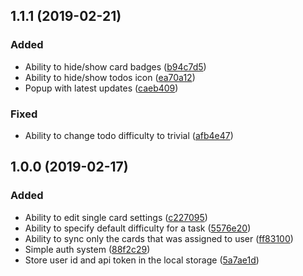 ## 1.1.1 (2019-02-21)

### Added

* Ability to hide/show card badges ([b94c7d5](https://github.com/trello/glitch-trello-power-up/commit/b94c7d5))
* Ability to hide/show todos icon ([ea70a12](https://github.com/trello/glitch-trello-power-up/commit/ea70a12))
* Popup with latest updates ([caeb409](https://github.com/trello/glitch-trello-power-up/commit/caeb409))

### Fixed

* Ability to change todo difficulty to trivial ([afb4e47](https://github.com/trello/glitch-trello-power-up/commit/afb4e47))


## 1.0.0 (2019-02-17)

### Added

* Ability to edit single card settings ([c227095](https://github.com/trello/glitch-trello-power-up/commit/c227095))
* Ability to specify default difficulty for a task ([5576e20](https://github.com/trello/glitch-trello-power-up/commit/5576e20))
* Ability to sync only the cards that was assigned to user ([ff83100](https://github.com/trello/glitch-trello-power-up/commit/ff83100))
* Simple auth system ([88f2c29](https://github.com/trello/glitch-trello-power-up/commit/88f2c29))
* Store user id and api token in the local storage ([5a7ae1d](https://github.com/trello/glitch-trello-power-up/commit/5a7ae1d))
